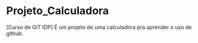 # Projeto_Calculadora
[Curso de GIT IDP] É um projeto de uma calculadora pra aprender o uso de github. 
